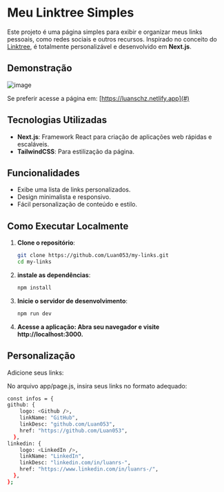 # Meu Linktree Simples

Este projeto é uma página simples para exibir e organizar meus links pessoais, como redes sociais e outros recursos. Inspirado no conceito do [Linktree](https://linktr.ee/), é totalmente personalizável e desenvolvido em **Next.js**.

## Demonstração
    
![image](https://github.com/user-attachments/assets/b8590185-2656-4f9f-8f78-5407b97b548c)

Se preferir acesse a página em: [https://luanschz.netlify.app](#)

## Tecnologias Utilizadas

- **Next.js**: Framework React para criação de aplicações web rápidas e escaláveis.
- **TailwindCSS**: Para estilização da página.

## Funcionalidades

- Exibe uma lista de links personalizados.
- Design minimalista e responsivo.
- Fácil personalização de conteúdo e estilo.

## Como Executar Localmente

1. **Clone o repositório**:
   ```bash
   git clone https://github.com/Luan053/my-links.git
   cd my-links
2. **instale as dependências**:
    ```bash
    npm install
3. **Inicie o servidor de desenvolvimento**:
    ```bash
    npm run dev
4. **Acesse a aplicação: Abra seu navegador e visite http://localhost:3000.**


## Personalização
Adicione seus links:

No arquivo app/page.js, insira seus links no formato adequado:
  ```bash
const infos = {
  github: {
      logo: <Github />,
      linkName: "GitHub",
      linkDesc: "github.com/Luan053",
      href: "https://github.com/Luan053",
    },
  linkedin: {
      logo: <LinkedIn />,
      linkName: "LinkedIn",
      linkDesc: "linkedin.com/in/luanrs-",
      href: "https://www.linkedin.com/in/luanrs-/",
    },
  };
